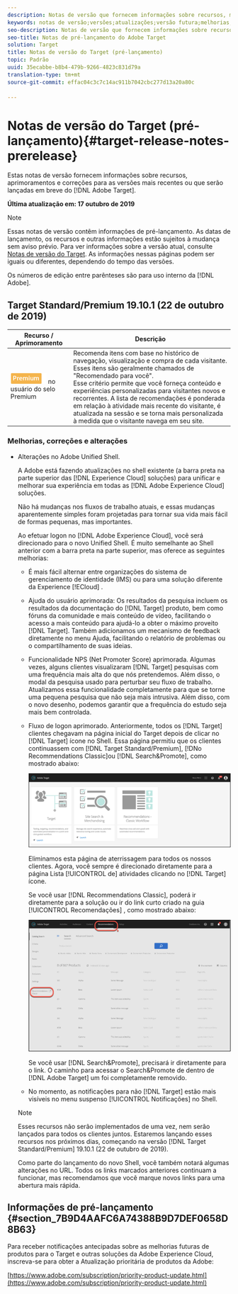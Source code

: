 ```yaml
---
description: Notas de versão que fornecem informações sobre recursos, melhorias e correções para as versões mais recentes ou futuras do Adobe Target.
keywords: notas de versão;versões;atualizações;versão futura;melhorias;novos recursos;correções
seo-description: Notas de versão que fornecem informações sobre recursos, melhorias e correções para as versões mais recentes ou futuras do Adobe Target DNL.
seo-title: Notas de pré-lançamento do Adobe Target
solution: Target
title: Notas de versão do Target (pré-lançamento)
topic: Padrão
uuid: 35ecabbe-b8b4-479b-9266-4823c831d79a
translation-type: tm+mt
source-git-commit: effac04c3c7c14ac911b7042cbc277d13a20a80c

---
```



# Notas de versão do Target (pré-lançamento){#target-release-notes-prerelease}

Estas notas de versão fornecem informações sobre recursos, aprimoramentos e correções para as versões mais recentes ou que serão lançadas em breve do [!DNL Adobe Target].

**Última atualização em: 17 outubro de 2019**

>[!NOTE]
>
>Essas notas de versão contêm informações de pré-lançamento. As datas de lançamento, os recursos e outras informações estão sujeitos à mudança sem aviso prévio. Para ver informações sobre a versão atual, consulte [Notas de versão do Target](release-notes.md). As informações nessas páginas podem ser iguais ou diferentes, dependendo do tempo das versões.
>
>Os números de edição entre parênteses são para uso interno da [!DNL Adobe].

## Target Standard/Premium 19.10.1 (22 de outubro de 2019)

| Recurso  / Aprimoramento | Descrição |
| --- | --- |
| ![Recomendações baseadas](/help/assets/premium.png) no usuário do selo Premium | Recomenda itens com base no histórico de navegação, visualização e compra de cada visitante. Esses itens são geralmente chamados de "Recomendado para você".<br>Esse critério permite que você forneça conteúdo e experiências personalizadas para visitantes novos e recorrentes. A lista de recomendações é ponderada em relação à atividade mais recente do visitante, é atualizada na sessão e se torna mais personalizada à medida que o visitante navega em seu site. |

### Melhorias, correções e alterações

* Alterações no Adobe Unified Shell.

   A Adobe está fazendo atualizações no shell existente (a barra preta na parte superior das [!DNL Experience Cloud] soluções) para unificar e melhorar sua experiência em todas as [!DNL Adobe Experience Cloud] soluções.

   Não há mudanças nos fluxos de trabalho atuais, e essas mudanças aparentemente simples foram projetadas para tornar sua vida mais fácil de formas pequenas, mas importantes.

   Ao efetuar logon no [!DNL Adobe Experience Cloud], você será direcionado para o novo Unified Shell. É muito semelhante ao Shell anterior com a barra preta na parte superior, mas oferece as seguintes melhorias:

   * É mais fácil alternar entre organizações do sistema de gerenciamento de identidade (IMS) ou para uma solução diferente da Experience [!ECloud] .
   * Ajuda do usuário aprimorada: Os resultados da pesquisa incluem os resultados da documentação do [!DNL Target] produto, bem como fóruns da comunidade e mais conteúdo de vídeo, facilitando o acesso a mais conteúdo para ajudá-lo a obter o máximo proveito [!DNL Target]. Também adicionamos um mecanismo de feedback diretamente no menu Ajuda, facilitando o relatório de problemas ou o compartilhamento de suas ideias.
   * Funcionalidade NPS (Net Promoter Score) aprimorada. Algumas vezes, alguns clientes visualizaram [!DNL Target] pesquisas com uma frequência mais alta do que nós pretendemos. Além disso, o modal da pesquisa usado para perturbar seu fluxo de trabalho. Atualizamos essa funcionalidade completamente para que se torne uma pequena pesquisa que não seja mais intrusiva. Além disso, com o novo desenho, podemos garantir que a frequência do estudo seja mais bem controlada.
   * Fluxo de logon aprimorado. Anteriormente, todos os [!DNL Target] clientes chegavam na página inicial do Target depois de clicar no [!DNL Target] ícone no Shell. Essa página permitiu que os clientes continuassem com [!DNL Target Standard/Premium], [!DNo Recommendations Classic]ou [!DNL Search&Promote], como mostrado abaixo:

      ![Página de aterrissagem](/help/r-release-notes/assets/landing.png)

      Eliminamos esta página de aterrissagem para todos os nossos clientes. Agora, você sempre é direcionado diretamente para a página Lista [!UICONTROL de] atividades clicando no [!DNL Target] ícone.

      Se você usar [!DNL Recommendations Classic], poderá ir diretamente para a solução ou ir do link curto criado na guia [!UICONTROL Recomendações] , como mostrado abaixo:

      ![Link profundo Recs Classic](/help/r-release-notes/assets/recs-classic.png)

      Se você usar [!DNL Search&Promote], precisará ir diretamente para o link. O caminho para acessar o Search&amp;Promote de dentro de [!DNL Adobe Target] um foi completamente removido.
   * No momento, as notificações para não [!DNL Target] estão mais visíveis no menu suspenso [!UICONTROL Notificações] no Shell.
   >[!NOTE]
   >
   >Esses recursos não serão implementados de uma vez, nem serão lançados para todos os clientes juntos. Estaremos lançando esses recursos nos próximos dias, começando na versão [!DNL Target Standard/Premium] 19.10.1 (22 de outubro de 2019).
   >
   >Como parte do lançamento do novo Shell, você também notará algumas alterações no URL. Todos os links marcados anteriores continuam a funcionar, mas recomendamos que você marque novos links para uma abertura mais rápida.

## Informações de pré-lançamento {#section_7B9D4AAFC6A74388B9D7DEF0658D8B63}

Para receber notificações antecipadas sobre as melhorias futuras de produtos para o Target e outras soluções da Adobe Experience Cloud, inscreva-se para obter a Atualização prioritária de produtos da Adobe:

[https://www.adobe.com/subscription/priority-product-update.html](https://www.adobe.com/subscription/priority-product-update.html)
